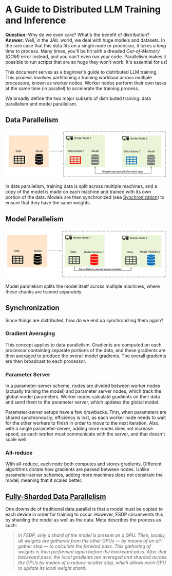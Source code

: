 # A Guide to Distributed LLM Training and Inference

**Question:** Why do we even care? What's the benefit of distribution? 
**Answer:** Well, in the JAIL world, we deal with huge models and datasets. In the rare case that this data fits on a single node or processor, it takes a *long* time to process. Many times, you'll be hit with a dreaded *Out-of-Memory (OOM)* error instead, and you can't even run your code. Parallelism makes it possible to run scripts that are so huge they won't work. It's essential for us!

This document serves as a beginner's guide to distributed LLM training. This process involves partitioning a training workload across multiple processors, known as worker nodes. Worker nodes perform their own tasks at the same time (in parallel) to accelerate the training process.

We broadly define the two major subsets of distributed training: data parallelism and model parallelism.

## Data Parallelism

![data parallelism](images/dataparallelism.webp "Data Parallelism")

In data parallelism, training data is split across multiple machines, and a copy of the model is made on each machine and trained with its own portion of the data. Models are then synchronized (see [Synchronization](#synchronization)) to ensure that they have the same weights.

## Model Parallelism

![model parallelism](images/modelparallelism.webp "Model Parallelism")

Model parallelism splits the model itself across multiple machines, where these chunks are trained separately. 

## Synchronization
Since things are distributed, how do we end up synchronizing them again? 

### Gradient Averaging
This concept applies to data parallelism. Gradients are computed on each processor containing separate portions of the data, and these gradients are then averaged to produce the overall model gradients. The overall gradients are then broadcast to each processor. 

### Parameter Server
In a parameter-server scheme, nodes are divided between worker nodes (actually training the model) and parameter server nodes, which track the global model parameters. Worker nodes calculate gradients on their data and send them to the parameter server, which updates the global model.

Parameter-server setups have a few drawbacks. First, when parameters are shared synchronously, efficiency is lost, as each worker node needs to wait for the other workers to finish in order to move to the next iteration. Also, with a single parameter-server, adding more nodes does not increase speed, as each worker must communicate with the server, and that doesn't scale well.

### All-reduce
With all-reduce, each node both computes and stores gradients. Different algorithms dictate how gradients are passed between nodes. Unlike parameter-server schemes, adding more machines does not constrain the model, meaning that it scales better.

## [Fully-Sharded Data Parallelism](https://engineering.fb.com/2021/07/15/open-source/fsdp/)
One downside of traditional data parallel is that a model must be copied to each device in order for training to occur. However, FSDP circumvents this by sharding the model as well as the data. Meta describes the process as such:

>*In FSDP, only a shard of the model is present on a GPU. Then, locally, all weights are gathered from the other GPUs — by means of an all-gather step — to calculate the forward pass. This gathering of weights is then performed again before the backward pass. After that backward pass, the local gradients are averaged and sharded across the GPUs by means of a reduce-scatter step, which allows each GPU to update its local weight shard*.
